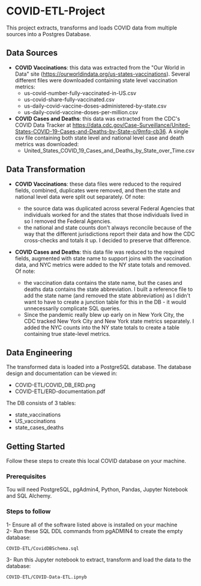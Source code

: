 # COVID-ETL-Project

This project extracts, transforms and loads COVID data from multiple sources into a Postgres Database. 

## Data Sources
- **COVID Vaccinations**: this data was extracted from the  "Our World in Data" site (https://ourworldindata.org/us-states-vaccinations). Several different files were downloaded containing state level vaccination metrics:
    - us-covid-number-fully-vaccinated-in-US.csv
    - us-covid-share-fully-vaccinated.csv
    - us-daily-covid-vaccine-doses-administered-by-state.csv
    - us-daily-covid-vaccine-doses-per-million.csv
- **COVID Cases and Deaths**: this data was extracted from the CDC's COVID Data Tracker at https://data.cdc.gov/Case-Surveillance/United-States-COVID-19-Cases-and-Deaths-by-State-o/9mfq-cb36. A single csv file containing both state level and national level case and death metrics was downloaded:
    - United_States_COVID_19_Cases_and_Deaths_by_State_over_Time.csv

## Data Transformation
- **COVID Vaccinations**: these data files were reduced to the required fields, combined, duplicates were removed, and then the state and national level data were split out separately. Of note:
    - the source data was duplicated across several Federal Agencies that individuals worked for and the states that those individuals lived in so I removed the Federal Agencies.
    - the national and state counts don't always reconcile because of the way that the different jurisdictions report their data and how the CDC cross-checks and totals it up. I decided to preserve that difference.

- **COVID Cases and Deaths**: this data file was reduced to the required fields, augmented with state name to support joins with the vaccination data, and NYC metrics were added to the NY state totals and removed. Of note:
    - the vaccination data contains the state name, but the cases and deaths data contains the state abbreviation. I built a reference file to add the state name (and removed the state abbreviation) as I didn't want to have to create a junction table for this in the DB - it would unnecessarily complicate SQL queries.
    - Since the pandemic really blew up early on in New York City, the CDC tracked New York City and New York state metrics separately. I added the NYC counts into the NY state totals to create a table containing true state-level metrics.

## Data Engineering
The transformed data is loaded into a PostgreSQL database. The database design and documentation can be viewed in:
- COVID-ETL/COVID_DB_ERD.png
- COVID-ETL/ERD-documentation.pdf  

The DB consists of 3 tables:
- state_vaccinations
- US_vaccinations
- state_cases_deaths

## Getting Started

Follow these steps to create this local COVID database on your machine.

### Prerequisites

Tou will need PostgreSQL, pgAdmin4, Python, Pandas, Jupyter Notebook and SQL Alchemy. 

### Steps to follow

1- Ensure all of the software listed above is installed on your machine<br>
2- Run these SQL DDL commands from pgADMIN4 to create the empty database:
```
COVID-ETL/CovidDBSchema.sql
```
3- Run this Jupyter notebook to extract, transform and load the data to the database:

```
COVID-ETL/COVID-Data-ETL.ipnyb
```




